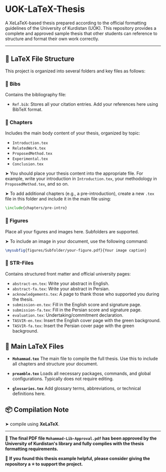 # UOK-LaTeX-Thesis

A XeLaTeX-based thesis prepared according to the official formatting guidelines of the University of Kurdistan (UOK). This repository provides a complete and approved sample thesis that other students can reference to structure and format their own work correctly.

---

## 📁 LaTeX File Structure

This project is organized into several folders and key files as follows:

### 📁 **Bibs**

Contains the bibliography file:

* `Ref.bib`: Stores all your citation entries. Add your references here using BibTeX format.

### 📁 **Chapters**

Includes the main body content of your thesis, organized by topic:

* `Introduction.tex`
* `RelatedWork.tex`
* `ProposedMethod.tex`
* `Experimental.tex`
* `Conclusion.tex`

➤ You should place your thesis content into the appropriate file. For example, write your introduction in `Introduction.tex`, your methodology in `ProposedMethod.tex`, and so on.

➤ To add additional chapters (e.g., a pre-introduction), create a new `.tex` file in this folder and include it in the main file using:

```latex
\include{chapters/pre-intro}
```

### 📁 **Figures**

Place all your figures and images here. Subfolders are supported.

➤ To include an image in your document, use the following command:

```latex
\mysubfig{figures/Subfolder/your-figure.pdf}{Your image caption}
```

### 📁 **STR-Files**

Contains structured front matter and official university pages:

* `abstract-en.tex`: Write your abstract in English.
* `abstract-fa.tex`: Write your abstract in Persian.
* `acknowledgements.tex`: A page to thank those who supported you during the thesis.
* `submission-en.tex`: Fill in the English score and signature page.
* `submission-fa.tex`: Fill in the Persian score and signature page.
* `evaluation.tex`: Undertaking/commitment declaration.
* `TASVIR-en.tex`: Insert the English cover page with the green background.
* `TASVIR-fa.tex`: Insert the Persian cover page with the green background.

## 📄 Main LaTeX Files

* **`Mohammad.tex`**
  The main file to compile the full thesis. Use this to include all chapters and structure your document.

* **`preamble.tex`**
  Loads all necessary packages, commands, and global configurations. Typically does not require editing.

* **`glossaries.tex`**
  Add glossary terms, abbreviations, or technical definitions here.


## 📦 Compilation Note

➤ compile using **XeLaTeX**.

---
📄 **The final PDF file `Mohammad-Lib-Approval.pdf` has been approved by the University of Kurdistan's library and fully complies with the thesis formatting requirements.**

🙏 **If you found this thesis example helpful, please consider giving the repository a ⭐ to support the project.**
